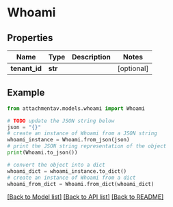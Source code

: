 # Whoami


## Properties

Name | Type | Description | Notes
------------ | ------------- | ------------- | -------------
**tenant_id** | **str** |  | [optional] 

## Example

```python
from attachmentav.models.whoami import Whoami

# TODO update the JSON string below
json = "{}"
# create an instance of Whoami from a JSON string
whoami_instance = Whoami.from_json(json)
# print the JSON string representation of the object
print(Whoami.to_json())

# convert the object into a dict
whoami_dict = whoami_instance.to_dict()
# create an instance of Whoami from a dict
whoami_from_dict = Whoami.from_dict(whoami_dict)
```
[[Back to Model list]](../README.md#documentation-for-models) [[Back to API list]](../README.md#documentation-for-api-endpoints) [[Back to README]](../README.md)


